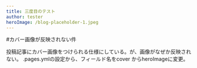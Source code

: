 ```yaml
---
title: 三度目のテスト
author: tester
heroImage: /blog-placeholder-1.jpeg
---
```

#カバー画像が反映されない件

投稿記事にカバー画像をつけられる仕様にしている。が、画像がなぜか反映されない。
.pages.ymlの設定から、フィールド名をcover からheroImageに変更。